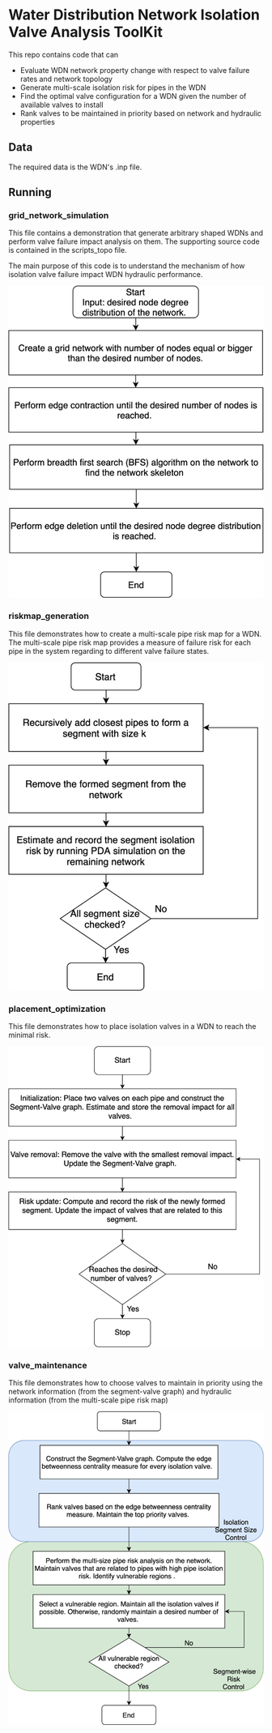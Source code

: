 # Water Distribution Network Isolation Valve Analysis ToolKit

This repo contains code that can 
- Evaluate WDN network property change with respect to valve failure rates and network topology 
- Generate multi-scale isolation risk for pipes in the WDN 
- Find the optimal valve configuration for a WDN given the number of available valves to install 
- Rank valves to be maintained in priority based on network and hydraulic properties



## Data
The required data is the WDN's .inp file. 

## Running
### grid_network_simulation
This file contains a demonstration that generate arbitrary shaped WDNs and perform valve failure impact analysis on them. The supporting source code is contained in the scripts_topo file. 

The main purpose of this code is to understand the mechanism of how isolation valve failure impact WDN hydraulic performance. 

<p align="center">
<img src="https://github.com/rewu1993/wdn_valves/blob/master/imgs/network_generation_workflow.png" alt="high_level" class="design-primary" width="600px">
</p>


### riskmap_generation
This file demonstrates how to create a multi-scale pipe risk map for a WDN. The multi-scale pipe risk map provides a measure of failure risk for each pipe in the system regarding to different valve failure states. 

<p align="center">
<img src="https://github.com/rewu1993/wdn_valves/blob/master/imgs/pipe_riskmap_flowchart.png" alt="high_level" class="design-primary" width="600px">
</p>

### placement_optimization
This file demonstrates how to place isolation valves in a WDN to reach the minimal risk. 

<p align="center">
<img src="https://github.com/rewu1993/wdn_valves/blob/master/imgs/optimal_valve_flowchart.png" alt="high_level" class="design-primary" width="600px">
</p>



### valve_maintenance
This file demonstrates how to choose valves to maintain in priority using the network information (from the segment-valve graph) and hydraulic information (from the multi-scale pipe risk map) 

<p align="center">
<img src="https://github.com/rewu1993/wdn_valves/blob/master/imgs/valve_maintenance_flowchart.png" alt="high_level" class="design-primary" width="600px">
</p>

